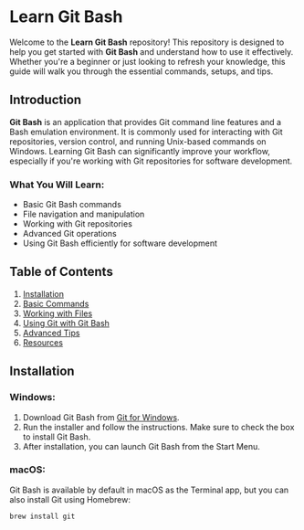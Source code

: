 # Learn Git Bash

Welcome to the **Learn Git Bash** repository! This repository is designed to help you get started with **Git Bash** and understand how to use it effectively. Whether you're a beginner or just looking to refresh your knowledge, this guide will walk you through the essential commands, setups, and tips.

## Introduction

**Git Bash** is an application that provides Git command line features and a Bash emulation environment. It is commonly used for interacting with Git repositories, version control, and running Unix-based commands on Windows. Learning Git Bash can significantly improve your workflow, especially if you're working with Git repositories for software development.

### What You Will Learn:
- Basic Git Bash commands
- File navigation and manipulation
- Working with Git repositories
- Advanced Git operations
- Using Git Bash efficiently for software development

## Table of Contents
1. [Installation](#installation)
2. [Basic Commands](#basic-commands)
3. [Working with Files](#working-with-files)
4. [Using Git with Git Bash](#using-git-with-git-bash)
5. [Advanced Tips](#advanced-tips)
6. [Resources](#resources)

## Installation

### Windows:
1. Download Git Bash from [Git for Windows](https://git-scm.com/downloads/win).
2. Run the installer and follow the instructions. Make sure to check the box to install Git Bash.
3. After installation, you can launch Git Bash from the Start Menu.

### macOS:
Git Bash is available by default in macOS as the Terminal app, but you can also install Git using Homebrew:
```bash
brew install git
